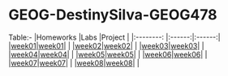 # GEOG-DestinySilva-GEOG478

Table:-
|Homeworks  |Labs    |Project |
|:--------: |:------:|:------:|
|[week01](homework/week01)|[week01](lab/week01)| |
|[week02](homework/week02)|[week02](lab/week02)| |
|[week03](homework/week03)|[week03](lab/week03)| |
|[week04](homework/week04)|[week04](lab/week04)| |
|[week05](homework/week05)|[week05](lab/week05)| |
|[week06](homework/week06)|[week06](lab/week06)| |
|[week07](homework/week07)|[week07](lab/week07)| |
|[week08](homework/week08)|[week08](lab/week08)| |